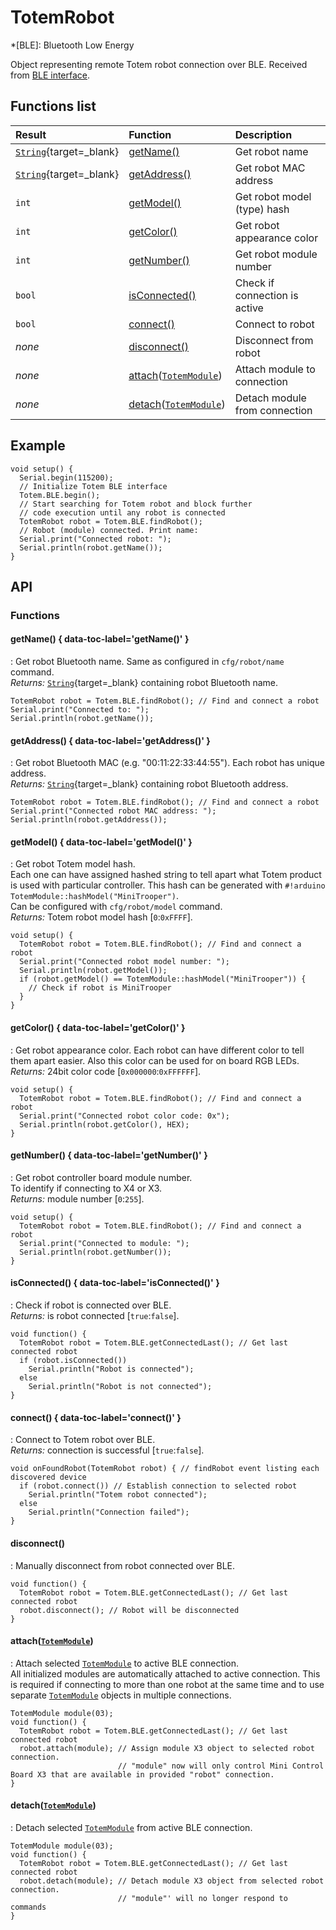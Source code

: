 # TotemRobot

*[BLE]: Bluetooth Low Energy

Object representing remote Totem robot connection over BLE. Received from [BLE interface](/interfaces/BLE/).

## Functions list

| Result | Function | Description |
| :----- | :------- | :---------- |
| [`String`](https://www.arduino.cc/reference/en/language/variables/data-types/stringobject/){target=_blank} | [getName()](#getname) | Get robot name |
| [`String`](https://www.arduino.cc/reference/en/language/variables/data-types/stringobject/){target=_blank} | [getAddress()](#getaddress) | Get robot MAC address |
| `int` | [getModel()](#getmodel) | Get robot model (type) hash |
| `int` | [getColor()](#getcolor) | Get robot appearance color |
| `int` | [getNumber()](#getNumber) | Get robot module number |
| `bool` | [isConnected()](#isconnected) | Check if connection is active |
| `bool` | [connect()](#connect) | Connect to robot |
| _none_ | [disconnect()](#disconnect) | Disconnect from robot |
| _none_ | [attach](#attachtotemmodule)([`TotemModule`](/remote-control/arduino/TotemModule)) | Attach module to connection |
| _none_ | [detach](#detachtotemmodule)([`TotemModule`](/remote-control/arduino/TotemModule)) | Detach module from connection |

## Example

```arduino
void setup() {
  Serial.begin(115200);
  // Initialize Totem BLE interface
  Totem.BLE.begin();
  // Start searching for Totem robot and block further
  // code execution until any robot is connected
  TotemRobot robot = Totem.BLE.findRobot();
  // Robot (module) connected. Print name:
  Serial.print("Connected robot: ");
  Serial.println(robot.getName());
}
```

## API

### Functions

#### getName() { data-toc-label='getName()' }

: Get robot Bluetooth name.  Same as configured in `cfg/robot/name` command.  
_Returns:_ [`String`](https://www.arduino.cc/reference/en/language/variables/data-types/stringobject/){target=_blank} containing robot Bluetooth name.

```arduino
TotemRobot robot = Totem.BLE.findRobot(); // Find and connect a robot
Serial.print("Connected to: ");
Serial.println(robot.getName());
```

#### getAddress() { data-toc-label='getAddress()' }

: Get robot Bluetooth MAC (e.g. "00:11:22:33:44:55"). Each robot has unique address.  
_Returns:_ [`String`](https://www.arduino.cc/reference/en/language/variables/data-types/stringobject/){target=_blank} containing robot Bluetooth address.

```arduino
TotemRobot robot = Totem.BLE.findRobot(); // Find and connect a robot
Serial.print("Connected robot MAC address: ");
Serial.println(robot.getAddress());
```

#### getModel()  { data-toc-label='getModel()' }

: Get robot Totem model hash.  
Each one can have assigned hashed string to tell apart what Totem product is used with particular controller. This hash can be generated with `#!arduino TotemModule::hashModel("MiniTrooper")`.  
Can be configured with `cfg/robot/model` command.  
_Returns:_ Totem robot model hash [`0`:`0xFFFF`].

```arduino
void setup() {
  TotemRobot robot = Totem.BLE.findRobot(); // Find and connect a robot
  Serial.print("Connected robot model number: ");
  Serial.println(robot.getModel());
  if (robot.getModel() == TotemModule::hashModel("MiniTrooper")) {
    // Check if robot is MiniTrooper
  }
}
```

#### getColor()  { data-toc-label='getColor()' }

: Get robot appearance color. Each robot can have different color to tell them apart easier. Also this color can be used for on board RGB LEDs.  
_Returns:_ 24bit color code [`0x000000`:`0xFFFFFF`].

```arduino
void setup() {
  TotemRobot robot = Totem.BLE.findRobot(); // Find and connect a robot
  Serial.print("Connected robot color code: 0x");
  Serial.println(robot.getColor(), HEX);
}
```

#### getNumber()  { data-toc-label='getNumber()' }

: Get robot controller board module number.  
To identify if connecting to X4 or X3.  
_Returns:_ module number [`0`:`255`].

```arduino
void setup() {
  TotemRobot robot = Totem.BLE.findRobot(); // Find and connect a robot
  Serial.print("Connected to module: ");
  Serial.println(robot.getNumber());
}
```

#### isConnected()  { data-toc-label='isConnected()' }

: Check if robot is connected over BLE.  
_Returns:_ is robot connected [`true`:`false`].

```arduino
void function() {
  TotemRobot robot = Totem.BLE.getConnectedLast(); // Get last connected robot
  if (robot.isConnected())
    Serial.println("Robot is connected");
  else
    Serial.println("Robot is not connected");
}
```

#### connect()  { data-toc-label='connect()' }

: Connect to Totem robot over BLE.  
_Returns:_ connection is successful [`true`:`false`].

```arduino
void onFoundRobot(TotemRobot robot) { // findRobot event listing each discovered device
  if (robot.connect()) // Establish connection to selected robot
    Serial.println("Totem robot connected");
  else
    Serial.println("Connection failed");
}
```

#### disconnect()

: Manually disconnect from robot connected over BLE.  

```arduino
void function() {
  TotemRobot robot = Totem.BLE.getConnectedLast(); // Get last connected robot
  robot.disconnect(); // Robot will be disconnected
}
```

#### attach([`TotemModule`](/remote-control/arduino/TotemModule))

: Attach selected [`TotemModule`](/remote-control/arduino/TotemModule) to active BLE connection.  
All initialized modules are automatically attached to active connection. This is required if connecting to more than one robot at the same time and to use separate [`TotemModule`](/remote-control/arduino/TotemModule) objects in multiple connections.

```arduino
TotemModule module(03);
void function() {
  TotemRobot robot = Totem.BLE.getConnectedLast(); // Get last connected robot
  robot.attach(module); // Assign module X3 object to selected robot connection.
                        // "module" now will only control Mini Control Board X3 that are available in provided "robot" connection.
}
```

#### detach([`TotemModule`](/remote-control/arduino/TotemModule))

: Detach selected [`TotemModule`](/remote-control/arduino/TotemModule) from active BLE connection.  

```arduino
TotemModule module(03);
void function() {
  TotemRobot robot = Totem.BLE.getConnectedLast(); // Get last connected robot
  robot.detach(module); // Detach module X3 object from selected robot connection. 
                        // "module"' will no longer respond to commands
}
```
